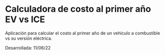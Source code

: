 # Calculadora de costo al primer año EV vs ICE
Aplicación para calcular el costo al primer año de un vehículo a combustible vs su versión eléctrica.

Desarrollada: 11/06/22
